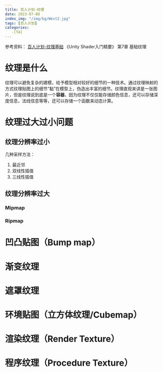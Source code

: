 ```yaml
---
title: 百人计划-纹理
date: 2023-07-08
index_img: "/img/bg/West2.jpg"
tags: [百人计划]
categories: 
   -[TA]
---
```

参考资料：
[百人计划-纹理基础](https://www.bilibili.com/video/BV1sA411N7z3/?spm_id_from=333.999.0.0&vd_source=93b215eab72b2548f75d0772e28f8b20)
《Unity Shader入门精要》 第7章 基础纹理
<!-- more -->

# 纹理是什么

纹理可以避免复杂的建模，给予模型相对较好的细节的一种技术。通过纹理映射的方式纹理贴图上的细节“黏”在模型上，伪造出丰富的细节。纹理直观来讲是一张图片，但是纹理说到底是一个**容器**，因为纹理不仅仅能存储颜色信息，还可以存储深度信息，法线信息等等，还可以存储一个函数来动态计算。

# 纹理过大过小问题

## 纹理分辨率过小

几种采样方法：
1. 最近邻
2. 双线性插值
3. 三线性插值

## 纹理分辨率过大

### Mipmap

### Ripmap

# 凹凸贴图（Bump map）

# 渐变纹理

# 遮罩纹理

# 环境贴图（立方体纹理/Cubemap）

# 渲染纹理（Render Texture）

# 程序纹理（Procedure Texture）